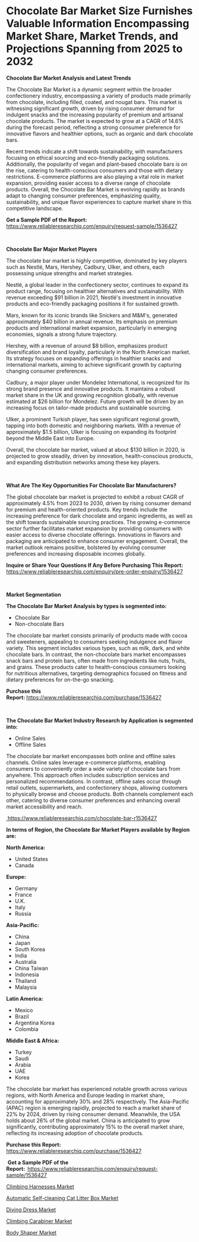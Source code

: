 <p><h1>Chocolate Bar Market Size Furnishes Valuable Information Encompassing Market Share, Market Trends, and Projections Spanning from 2025 to 2032</h1></p><p><strong>Chocolate Bar Market Analysis and Latest Trends</strong></p>
<p><p>The Chocolate Bar Market is a dynamic segment within the broader confectionery industry, encompassing a variety of products made primarily from chocolate, including filled, coated, and nougat bars. This market is witnessing significant growth, driven by rising consumer demand for indulgent snacks and the increasing popularity of premium and artisanal chocolate products. The market is expected to grow at a CAGR of 14.6% during the forecast period, reflecting a strong consumer preference for innovative flavors and healthier options, such as organic and dark chocolate bars.</p><p>Recent trends indicate a shift towards sustainability, with manufacturers focusing on ethical sourcing and eco-friendly packaging solutions. Additionally, the popularity of vegan and plant-based chocolate bars is on the rise, catering to health-conscious consumers and those with dietary restrictions. E-commerce platforms are also playing a vital role in market expansion, providing easier access to a diverse range of chocolate products. Overall, the Chocolate Bar Market is evolving rapidly as brands adapt to changing consumer preferences, emphasizing quality, sustainability, and unique flavor experiences to capture market share in this competitive landscape.</p></p>
<p><strong>Get a Sample PDF of the Report:&nbsp;</strong> <a href="https://www.reliableresearchiq.com/enquiry/request-sample/1536427?utm_campaign=1896&utm_medium=2&utm_source=Github&utm_content=ia&utm_term=04042025&utm_id=chocolate-bar">https://www.reliableresearchiq.com/enquiry/request-sample/1536427</a></p>
<p>&nbsp;</p>
<p><strong>Chocolate Bar Major Market Players</strong></p>
<p><p>The chocolate bar market is highly competitive, dominated by key players such as Nestlé, Mars, Hershey, Cadbury, Ulker, and others, each possessing unique strengths and market strategies. </p><p>Nestlé, a global leader in the confectionery sector, continues to expand its product range, focusing on healthier alternatives and sustainability. With revenue exceeding $91 billion in 2021, Nestlé's investment in innovative products and eco-friendly packaging positions it for sustained growth.</p><p>Mars, known for its iconic brands like Snickers and M&M's, generated approximately $40 billion in annual revenue. Its emphasis on premium products and international market expansion, particularly in emerging economies, signals a strong future trajectory.</p><p>Hershey, with a revenue of around $8 billion, emphasizes product diversification and brand loyalty, particularly in the North American market. Its strategy focuses on expanding offerings in healthier snacks and international markets, aiming to achieve significant growth by capturing changing consumer preferences.</p><p>Cadbury, a major player under Mondelez International, is recognized for its strong brand presence and innovative products. It maintains a robust market share in the UK and growing recognition globally, with revenue estimated at $26 billion for Mondelez. Future growth will be driven by an increasing focus on tailor-made products and sustainable sourcing.</p><p>Ulker, a prominent Turkish player, has seen significant regional growth, tapping into both domestic and neighboring markets. With a revenue of approximately $1.5 billion, Ulker is focusing on expanding its footprint beyond the Middle East into Europe.</p><p>Overall, the chocolate bar market, valued at about $130 billion in 2020, is projected to grow steadily, driven by innovation, health-conscious products, and expanding distribution networks among these key players.</p></p>
<p>&nbsp;</p>
<p><strong>What Are The Key Opportunities For Chocolate Bar Manufacturers?</strong></p>
<p><p>The global chocolate bar market is projected to exhibit a robust CAGR of approximately 4.5% from 2023 to 2030, driven by rising consumer demand for premium and health-oriented products. Key trends include the increasing preference for dark chocolate and organic ingredients, as well as the shift towards sustainable sourcing practices. The growing e-commerce sector further facilitates market expansion by providing consumers with easier access to diverse chocolate offerings. Innovations in flavors and packaging are anticipated to enhance consumer engagement. Overall, the market outlook remains positive, bolstered by evolving consumer preferences and increasing disposable incomes globally.</p></p>
<p><strong>Inquire or Share Your Questions If Any Before Purchasing This Report:</strong> <a href="https://www.reliableresearchiq.com/enquiry/pre-order-enquiry/1536427?utm_campaign=1896&utm_medium=2&utm_source=Github&utm_content=ia&utm_term=04042025&utm_id=chocolate-bar">https://www.reliableresearchiq.com/enquiry/pre-order-enquiry/1536427</a></p>
<p>&nbsp;</p>
<p><strong>Market Segmentation</strong></p>
<p><strong>The Chocolate Bar Market Analysis by types is segmented into:</strong></p>
<p><ul><li>Chocolate Bar</li><li>Non-chocolate Bars</li></ul></p>
<p><p>The chocolate bar market consists primarily of products made with cocoa and sweeteners, appealing to consumers seeking indulgence and flavor variety. This segment includes various types, such as milk, dark, and white chocolate bars. In contrast, the non-chocolate bars market encompasses snack bars and protein bars, often made from ingredients like nuts, fruits, and grains. These products cater to health-conscious consumers looking for nutritious alternatives, targeting demographics focused on fitness and dietary preferences for on-the-go snacking.</p></p>
<p><strong>Purchase this Report:&nbsp;</strong><a href="https://www.reliableresearchiq.com/purchase/1536427?utm_campaign=1896&utm_medium=2&utm_source=Github&utm_content=ia&utm_term=04042025&utm_id=chocolate-bar">https://www.reliableresearchiq.com/purchase/1536427</a></p>
<p>&nbsp;</p>
<p><strong>The Chocolate Bar Market Industry Research by Application is segmented into:</strong></p>
<p><ul><li>Online Sales</li><li>Offline Sales</li></ul></p>
<p><p>The chocolate bar market encompasses both online and offline sales channels. Online sales leverage e-commerce platforms, enabling consumers to conveniently order a wide variety of chocolate bars from anywhere. This approach often includes subscription services and personalized recommendations. In contrast, offline sales occur through retail outlets, supermarkets, and confectionery shops, allowing customers to physically browse and choose products. Both channels complement each other, catering to diverse consumer preferences and enhancing overall market accessibility and reach.</p></p>
<p><a href="https://www.reliableresearchiq.com/chocolate-bar-r1536427?utm_campaign=1896&utm_medium=2&utm_source=Github&utm_content=ia&utm_term=04042025&utm_id=chocolate-bar">&nbsp;https://www.reliableresearchiq.com/chocolate-bar-r1536427</a></p>
<p><strong>In terms of Region, the Chocolate Bar Market Players available by Region are:</strong></p>
<p>
    <p> <strong> North America: </strong>
        <ul>
            <li>United States</li>
            <li>Canada</li>
        </ul>
        </p> 
    <p> <strong> Europe: </strong>
        <ul>
            <li>Germany</li>
            <li>France</li>
            <li>U.K.</li>
            <li>Italy</li>
            <li>Russia</li>
        </ul>
        </p> 
    <p> <strong> Asia-Pacific: </strong>
        <ul>
            <li>China</li>
            <li>Japan</li>
            <li>South Korea</li>
            <li>India</li>
            <li>Australia</li>
            <li>China Taiwan</li>
            <li>Indonesia</li>
            <li>Thailand</li>
            <li>Malaysia</li>
        </ul>
        </p> 
    <p> <strong> Latin America: </strong>
        <ul>
            <li>Mexico</li>
            <li>Brazil</li>
            <li>Argentina Korea</li>
            <li>Colombia</li>
        </ul>
        </p> 
    <p> <strong> Middle East & Africa: </strong>
        <ul>
            <li>Turkey</li>
            <li>Saudi</li>
            <li>Arabia</li>
            <li>UAE</li>
            <li>Korea</li>
        </ul>
    </p>
    </p>
<p><p>The chocolate bar market has experienced notable growth across various regions, with North America and Europe leading in market share, accounting for approximately 30% and 28% respectively. The Asia-Pacific (APAC) region is emerging rapidly, projected to reach a market share of 22% by 2024, driven by rising consumer demand. Meanwhile, the USA holds about 26% of the global market. China is anticipated to grow significantly, contributing approximately 15% to the overall market share, reflecting its increasing adoption of chocolate products.</p></p>
<p><strong>Purchase this Report: </strong><a href="https://www.reliableresearchiq.com/purchase/1536427?utm_campaign=1896&utm_medium=2&utm_source=Github&utm_content=ia&utm_term=04042025&utm_id=chocolate-bar">https://www.reliableresearchiq.com/purchase/1536427</a></p>
<p>&nbsp;<strong>Get a Sample PDF of the Report:&nbsp;&nbsp;</strong><a href="https://www.reliableresearchiq.com/enquiry/request-sample/1536427?utm_campaign=1896&utm_medium=2&utm_source=Github&utm_content=ia&utm_term=04042025&utm_id=chocolate-bar">https://www.reliableresearchiq.com/enquiry/request-sample/1536427</a></p>
<p><strong></strong></p>
<p><p><a href="https://github.com/delcirodda4f/Market-Research-Report-List-1/blob/main/climbing-harnesses-market.md?utm_campaign=1896&utm_medium=2&utm_source=Github&utm_content=ia&utm_term=04042025&utm_id=chocolate-bar">Climbing Harnesses Market</a></p><p><a href="https://github.com/meenafadilkh/Market-Research-Report-List-1/blob/main/automatic-self-cleaning-cat-litter-box-market.md?utm_campaign=1896&utm_medium=2&utm_source=Github&utm_content=ia&utm_term=04042025&utm_id=chocolate-bar">Automatic Self-cleaning Cat Litter Box Market</a></p><p><a href="https://github.com/miehldobin1w/Market-Research-Report-List-1/blob/main/diving-dress-market.md?utm_campaign=1896&utm_medium=2&utm_source=Github&utm_content=ia&utm_term=04042025&utm_id=chocolate-bar">Diving Dress Market</a></p><p><a href="https://github.com/seherlouize/Market-Research-Report-List-1/blob/main/climbing-carabiner-market.md?utm_campaign=1896&utm_medium=2&utm_source=Github&utm_content=ia&utm_term=04042025&utm_id=chocolate-bar">Climbing Carabiner Market</a></p><p><a href="https://github.com/gaiusmelyna/Market-Research-Report-List-1/blob/main/body-shaper-market.md?utm_campaign=1896&utm_medium=2&utm_source=Github&utm_content=ia&utm_term=04042025&utm_id=chocolate-bar">Body Shaper Market</a></p></p>